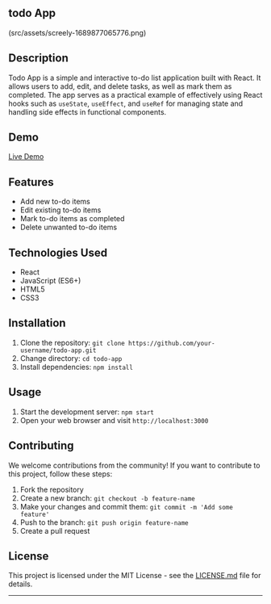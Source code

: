 ## todo App
(src/assets/screely-1689877065776.png)


 

## Description

Todo App is a simple and interactive to-do list application built with React. It allows users to add, edit, and delete tasks, as well as mark them as completed. The app serves as a practical example of effectively using React hooks such as `useState`, `useEffect`, and `useRef` for managing state and handling side effects in functional components.

## Demo

[Live Demo](https://elite-featured-todo.netlify.app/) 

## Features

- Add new to-do items
- Edit existing to-do items
- Mark to-do items as completed
- Delete unwanted to-do items

## Technologies Used

- React
- JavaScript (ES6+)
- HTML5
- CSS3


## Installation

1. Clone the repository: `git clone https://github.com/your-username/todo-app.git`
2. Change directory: `cd todo-app`
3. Install dependencies: `npm install`

## Usage

1. Start the development server: `npm start`
2. Open your web browser and visit `http://localhost:3000`

<!-- Include additional usage instructions if needed -->

## Contributing

We welcome contributions from the community! If you want to contribute to this project, follow these steps:

1. Fork the repository
2. Create a new branch: `git checkout -b feature-name`
3. Make your changes and commit them: `git commit -m 'Add some feature'`
4. Push to the branch: `git push origin feature-name`
5. Create a pull request

## License

This project is licensed under the MIT License - see the [LICENSE.md](LICENSE.md) file for details.


---

